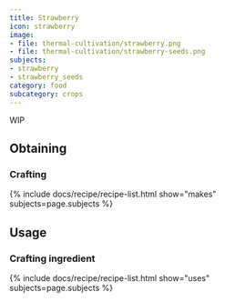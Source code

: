 ```yaml
---
title: Strawberry
icon: strawberry
image:
- file: thermal-cultivation/strawberry.png
- file: thermal-cultivation/strawberry-seeds.png
subjects: 
- strawberry
- strawberry_seeds
category: food
subcategory: crops
---
```


WIP

Obtaining
---------

### Crafting
{% include docs/recipe/recipe-list.html show="makes" subjects=page.subjects %}

Usage
-----

### Crafting ingredient
{% include docs/recipe/recipe-list.html show="uses" subjects=page.subjects %}